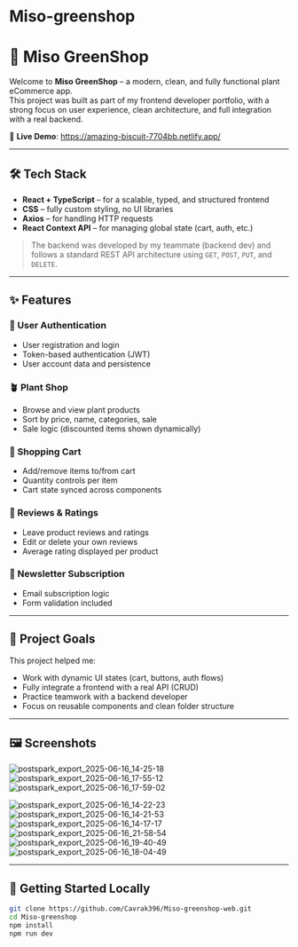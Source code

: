 # Miso-greenshop

# 🌿 Miso GreenShop

Welcome to **Miso GreenShop** – a modern, clean, and fully functional plant eCommerce app.  
This project was built as part of my frontend developer portfolio, with a strong focus on user experience, clean architecture, and full integration with a real backend.

🔗 **Live Demo**: https://amazing-biscuit-7704bb.netlify.app/

---

## 🛠️ Tech Stack

- **React + TypeScript** – for a scalable, typed, and structured frontend
- **CSS** – fully custom styling, no UI libraries
- **Axios** – for handling HTTP requests
- **React Context API** – for managing global state (cart, auth, etc.)

> The backend was developed by my teammate (backend dev) and follows a standard REST API architecture using `GET`, `POST`, `PUT`, and `DELETE`.

---

## ✨ Features

### 👥 User Authentication
- User registration and login
- Token-based authentication (JWT)
- User account data and persistence

### 🪴 Plant Shop
- Browse and view plant products
- Sort by price, name, categories, sale
- Sale logic (discounted items shown dynamically)

### 🛒 Shopping Cart
- Add/remove items to/from cart
- Quantity controls per item
- Cart state synced across components

### 📝 Reviews & Ratings
- Leave product reviews and ratings
- Edit or delete your own reviews
- Average rating displayed per product

### 💌 Newsletter Subscription
- Email subscription logic
- Form validation included

---

## 🎯 Project Goals

This project helped me:
- Work with dynamic UI states (cart, buttons, auth flows)
- Fully integrate a frontend with a real API (CRUD)
- Practice teamwork with a backend developer
- Focus on reusable components and clean folder structure

---

## 🖼️ Screenshots

![postspark_export_2025-06-16_14-25-18](https://github.com/user-attachments/assets/ed33c3fa-b0d2-4b6c-824e-78e5d314e37c)![postspark_export_2025-06-16_17-55-12](https://github.com/user-attachments/assets/a2533dea-af17-4916-a1ba-4f6d0a545772)![postspark_export_2025-06-16_17-59-02](https://github.com/user-attachments/assets/6f2bce37-8175-4035-b7e4-32bf7187c4c7)

![postspark_export_2025-06-16_14-22-23](https://github.com/user-attachments/assets/07fd577b-9eb9-4597-be06-a3d8535b1ab8)
![postspark_export_2025-06-16_14-21-53](https://github.com/user-attachments/assets/e5ccc177-c0fe-45fd-8c58-6a175b9cff02)
![postspark_export_2025-06-16_14-17-17](https://github.com/user-attachments/assets/ffdcb1a0-5681-486c-8244-742056d5b514)
![postspark_export_2025-06-16_21-58-54](https://github.com/user-attachments/assets/a116c862-1d8c-4108-8d19-f6d8bf49b771)
![postspark_export_2025-06-16_19-40-49](https://github.com/user-attachments/assets/7c4b7e5f-ec2e-42c4-9ac0-e7a6feaa1e8e)
![postspark_export_2025-06-16_18-04-49](https://github.com/user-attachments/assets/ca9ac5ed-d6bd-4b53-a86a-7316dba29231)



---

## 🚀 Getting Started Locally

```bash
git clone https://github.com/Cavrak396/Miso-greenshop-web.git
cd Miso-greenshop
npm install
npm run dev
